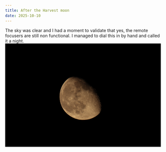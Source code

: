 ```yaml
---
title: After the Harvest moon 
date: 2025-10-10
---
```

The sky was clear and I had a moment to validate that yes, the remote focusers are still non functional. I managed to dial this in by hand and called it a night.
![after harvest moon](/images/IMG_0146.jpeg)